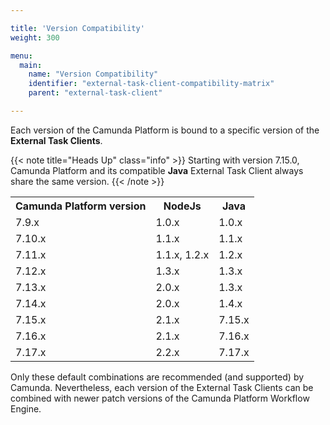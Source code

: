 ```yaml
---

title: 'Version Compatibility'
weight: 300

menu:
  main:
    name: "Version Compatibility"
    identifier: "external-task-client-compatibility-matrix"
    parent: "external-task-client"

---
```


Each version of the Camunda Platform is bound to a specific version of the **External Task Clients**.

{{< note title="Heads Up" class="info" >}}
  Starting with version 7.15.0, Camunda Platform and its compatible **Java** External Task Client always share the same version.
{{< /note >}}

<table class="table table-striped">
  <tr>
    <th>Camunda Platform version</th>
    <th>NodeJs</th>
    <th>Java</th>
  </tr>
  <tr>
    <td>7.9.x</td>
    <td>1.0.x</td>
    <td>1.0.x</td>
  </tr>
  <tr>
    <td>7.10.x</td>
    <td>1.1.x</td>
    <td>1.1.x</td>
  </tr>
  <tr>
    <td>7.11.x</td>
    <td>1.1.x, 1.2.x</td>
    <td>1.2.x</td>
  </tr>
  <tr>
    <td>7.12.x</td>
    <td>1.3.x</td>
    <td>1.3.x</td>
  </tr>
  <tr>
    <td>7.13.x</td>
    <td>2.0.x</td>
    <td>1.3.x</td>
  </tr>
  <tr>
    <td>7.14.x</td>
    <td>2.0.x</td>
    <td>1.4.x</td>
  </tr>
  <tr>
    <td>7.15.x</td>
    <td>2.1.x</td>
    <td>7.15.x</td>
  </tr>
  <tr>
    <td>7.16.x</td>
    <td>2.1.x</td>
    <td>7.16.x</td>
  </tr>
  <tr>
    <td>7.17.x</td>
    <td>2.2.x</td>
    <td>7.17.x</td>
  </tr>
</table>

Only these default combinations are recommended (and supported) by Camunda. Nevertheless, each version of the External
Task Clients can be combined with newer patch versions of the Camunda Platform Workflow Engine.
